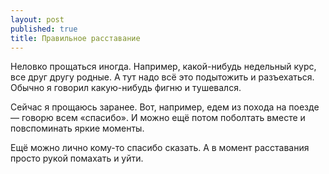 ```yaml
---
layout: post
published: true
title: Правильное расставание
---
```

Неловко прощаться иногда. Например, какой-нибудь недельный курс, все друг другу родные. А тут надо всё это подытожить и разъехаться. Обычно я говорил какую-нибудь фигню и тушевался.

Сейчас я прощаюсь заранее. Вот, например, едем из похода на поезде — говорю всем «спасибо». И можно ещё потом поболтать вместе и повспоминать яркие моменты.

Ещё можно лично кому-то спасибо сказать. А в момент расставания просто рукой помахать и уйти.
